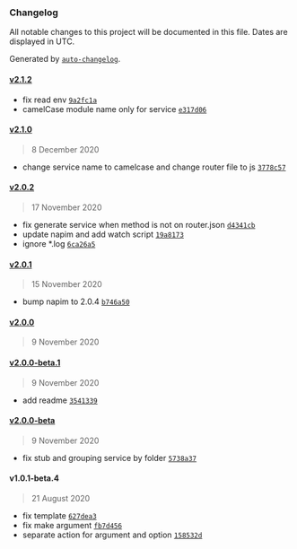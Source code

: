 ### Changelog

All notable changes to this project will be documented in this file. Dates are displayed in UTC.

Generated by [`auto-changelog`](https://github.com/CookPete/auto-changelog).

#### [v2.1.2](https://github.com/axmad386/napim-cli/compare/v2.1.0...v2.1.2)

- fix read env [`9a2fc1a`](https://github.com/axmad386/napim-cli/commit/9a2fc1a58f5f3009c33096933c3152d7c4636253)
- camelCase module name only for service [`e317d06`](https://github.com/axmad386/napim-cli/commit/e317d06eab93b73e5ad625dfadcc7b4fdccef156)

#### [v2.1.0](https://github.com/axmad386/napim-cli/compare/v2.0.2...v2.1.0)

> 8 December 2020

- change service name to camelcase and change router file to js [`3778c57`](https://github.com/axmad386/napim-cli/commit/3778c57b7cf5eb600fc03bc1c6394c13713a27d9)

#### [v2.0.2](https://github.com/axmad386/napim-cli/compare/v2.0.1...v2.0.2)

> 17 November 2020

- fix generate service when method is not on router.json [`d4341cb`](https://github.com/axmad386/napim-cli/commit/d4341cbb45bab86fa1280739569b12fa10f4bc9c)
- update napim and add watch script [`19a8173`](https://github.com/axmad386/napim-cli/commit/19a8173a903707c005669ab76f5a63bc98349c2b)
- ignore *.log [`6ca26a5`](https://github.com/axmad386/napim-cli/commit/6ca26a5fa372ec122f2dedafd65c43d03f9815ab)

#### [v2.0.1](https://github.com/axmad386/napim-cli/compare/v2.0.0...v2.0.1)

> 15 November 2020

- bump napim to 2.0.4 [`b746a50`](https://github.com/axmad386/napim-cli/commit/b746a50fc04cd1d216f557839d4827920261cb64)

#### [v2.0.0](https://github.com/axmad386/napim-cli/compare/v2.0.0-beta.1...v2.0.0)

> 9 November 2020

#### [v2.0.0-beta.1](https://github.com/axmad386/napim-cli/compare/v2.0.0-beta...v2.0.0-beta.1)

> 9 November 2020

- add readme [`3541339`](https://github.com/axmad386/napim-cli/commit/3541339ee88e3639ca62f66a4d4de2f7a73f65c2)

#### [v2.0.0-beta](https://github.com/axmad386/napim-cli/compare/v1.0.1-beta.4...v2.0.0-beta)

> 9 November 2020

- fix stub and grouping service by folder [`5738a37`](https://github.com/axmad386/napim-cli/commit/5738a37e236d2016e36c84ff77c2537208479eff)

#### v1.0.1-beta.4

> 21 August 2020

- fix template [`627dea3`](https://github.com/axmad386/napim-cli/commit/627dea317516190072db2f009ecb985772dff7c5)
- fix make argument [`fb7d456`](https://github.com/axmad386/napim-cli/commit/fb7d456e4066fce67ac0872d09bbd42d81222ec7)
- separate action for argument and option [`158532d`](https://github.com/axmad386/napim-cli/commit/158532dd72dc0f72414d423eceb408cec6bf71dd)
